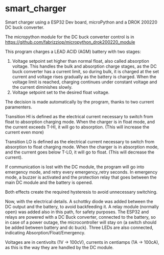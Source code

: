 # smart_charger
Smart charger using a ESP32 Dev board, microPython and a DROK 200220 DC buck converter.

The micropython module for the DC buck converter control is in https://github.com/fabrizziop/micropython_drok200220_module

This program charges a LEAD ACID (AGM) battery with two stages:

1. Voltage setpoint set higher than normal float, also called absorption voltage. This handles the bulk and absorption charge stages, as the DC buck converter has a current limit, so during bulk, it is charged at the set current and voltage rises gradually as the battery is charged. When the voltage limit is reached, charging continues under constant voltage and the current diminishes slowly.
2. Voltage setpoint set to the desired float voltage.

The decision is made automatically by the program, thanks to two current paramenters. 

Transition HI is defined as the electrical current necessary to switch from float to absorption charging mode. When the charger is in float mode, and the current exceeds T-HI, it will go to absorption. (This will increase the current even more)

Transition LO is defined as the electrical current necessary to switch from absorption to float charging mode. When the charger is in absorption mode, and the current goes below T-LO, it will go to float. (This will decrease the current).

If communication is lost with the DC module, the program will go into emergency mode, and retry every emergency_retry seconds. In emergency mode, a buzzer is activated and the protection relay that goes between the main DC module and the battery is opened.

Both effects create the required hysteresis to avoid unnecessary switching.

Now, with the electrical details. A schottky diode was added between the DC output and the battery, to avoid backfeeding it. A relay module (normally open) was added also in this path, for safety purposes. The ESP32 and relays are powered with a DC Buck converter, connected to the battery, so in case of a power outage, the microcontroller will stay on (a switch should be added between battery and dc buck). Three LEDs are also connected, indicating Absorption/Float/Emergency.

Voltages are in centivolts (1V -> 100cV), currents in centiamps (1A -> 100cA), as this is the way they are handled by the DC module.
